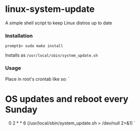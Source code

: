 # linux-system-update
A simple shell script to keep Linux distros up to date

### Installation
```
prompt$> sudo make install
```
Installs as `/usr/local/sbin/system_update.sh`

### Usage
Place in root's crontab like so:
`
# OS updates and reboot every Sunday
`
`
0 2 * * 6 (/usr/local/sbin/system_update.sh > /dev/null 2>&1)
`
